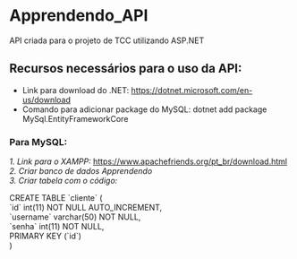 # Apprendendo_API

API criada para o projeto de TCC utilizando ASP.NET

## Recursos necessários para o uso da API:

* Link para download do .NET: https://dotnet.microsoft.com/en-us/download
* Comando para adicionar package do MySQL: dotnet add package MySql.EntityFrameworkCore

### Para MySQL:

<i> 1. Link para o XAMPP: </i> https://www.apachefriends.org/pt_br/download.html <br>
<i> 2. Criar banco de dados Apprendendo </i>      <br>
<i> 3. Criar tabela com o código: </i> <br> 
<p backgroundColor="gray"> CREATE TABLE `cliente` (           <br>
  `id` int(11) NOT NULL AUTO_INCREMENT,<br>
  `username` varchar(50) NOT NULL,     <br>   
  `senha` int(11) NOT NULL,            <br>
  PRIMARY KEY (`id`)                   <br>
) </p>


